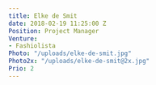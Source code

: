 ```yaml
---
title: Elke de Smit
date: 2018-02-19 11:25:00 Z
Position: Project Manager
Venture:
- Fashiolista
Photo: "/uploads/elke-de-smit.jpg"
Photo2x: "/uploads/elke-de-smit@2x.jpg"
Prio: 2
---
```

